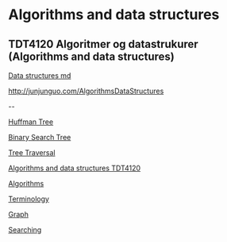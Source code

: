 Algorithms and data structures
=======

TDT4120 Algoritmer og datastrukurer (Algorithms and data structures)
--

[Data structures md](dataStructures/README.md)

http://junjunguo.com/AlgorithmsDataStructures

--


[Huffman Tree](dataStructures/HuffmanTree.md)

[Binary Search Tree](dataStructures/binarySearchTree.md)

[Tree Traversal](treeTraversal.md)

[Algorithms and data structures TDT4120](README.md)

[Algorithms](algorithms.md)

[Terminology](terminology.md)

[Graph](graph/README.md)

[Searching](searching/README.md)
